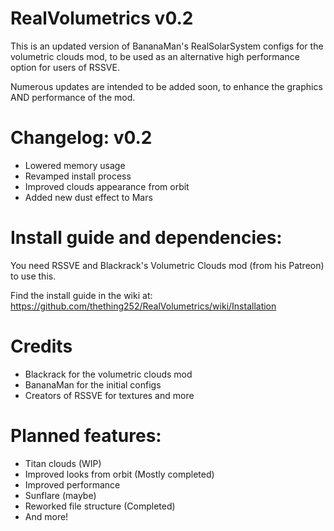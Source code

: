 # RealVolumetrics v0.2
This is an updated version of BananaMan's RealSolarSystem configs for the volumetric clouds mod, to be used as an alternative high performance option for users of RSSVE.

Numerous updates are intended to be added soon, to enhance the graphics AND performance of the mod.




# Changelog: v0.2
- Lowered memory usage
- Revamped install process
- Improved clouds appearance from orbit
- Added new dust effect to Mars

# Install guide and dependencies:

You need RSSVE and Blackrack's Volumetric Clouds mod (from his Patreon) to use this.

Find the install guide in the wiki at: https://github.com/thething252/RealVolumetrics/wiki/Installation

# Credits

- Blackrack for the volumetric clouds mod
- BananaMan for the initial configs
- Creators of RSSVE for textures and more 
  



# Planned features:

- Titan clouds (WIP)
- Improved looks from orbit (Mostly completed)
- Improved performance
- Sunflare (maybe)
- Reworked file structure (Completed)
- And more!
  
